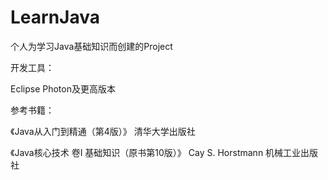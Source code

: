 # LearnJava

个人为学习Java基础知识而创建的Project 

开发工具： 

Eclipse Photon及更高版本 

参考书籍： 

《Java从入门到精通（第4版）》 清华大学出版社 

《Java核心技术 卷I 基础知识（原书第10版）》 Cay S. Horstmann 机械工业出版社 


